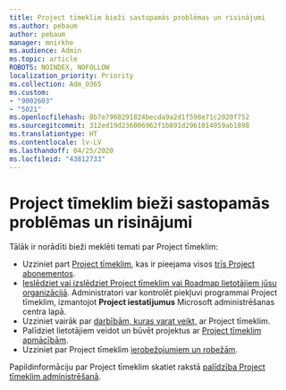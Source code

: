 ```yaml
---
title: Project tīmeklim bieži sastopamās problēmas un risinājumi
ms.author: pebaum
author: pebaum
manager: mnirkhe
ms.audience: Admin
ms.topic: article
ROBOTS: NOINDEX, NOFOLLOW
localization_priority: Priority
ms.collection: Adm_O365
ms.custom:
- "9002603"
- "5021"
ms.openlocfilehash: 8b7e7968291824becda9a2d1f598e71c2020f752
ms.sourcegitcommit: 312ed19d236006962f1b891d2961014959ab1898
ms.translationtype: HT
ms.contentlocale: lv-LV
ms.lasthandoff: 04/25/2020
ms.locfileid: "43812733"
---
```

# <a name="project-for-the-web-common-issues-and-resolutions"></a>Project tīmeklim bieži sastopamās problēmas un risinājumi

Tālāk ir norādīti bieži meklēti temati par Project tīmeklim:

- Uzziniet part [Project tīmeklim](https://support.microsoft.com/lv-LV/office/what-is-project-for-the-web-c19b2421-3c9d-4037-97c6-f66b6e1d2eb5), kas ir pieejama visos [trīs Project abonementos](https://products.office.com/project/compare-microsoft-project-management-software).
- [Ieslēdziet vai izslēdziet Project tīmeklim vai Roadmap lietotājiem jūsu organizācijā](https://docs.microsoft.com/project-for-the-web/turn-project-for-the-web-off). Administratori var kontrolēt piekļuvi programmai Project tīmeklim, izmantojot **Project iestatījumus** Microsoft administrēšanas centra lapā.
- Uzziniet vairāk par [ darbībām, kuras varat veikt,](https://support.office.com/article/what-can-you-do-with-project-for-the-web-b30f5442-be5f-43d2-9072-c95bff778ea1) ar Project tīmeklim.
- Palīdziet lietotājiem veidot un būvēt projektus ar [Project tīmeklim apmācībām](https://support.office.com/article/get-started-with-project-for-the-web-50bf3e29-0f0d-4b7a-9d2c-7c78389b67ad).
- Uzziniet par Project tīmeklim [ierobežojumiem un robežām](https://docs.microsoft.com/project-for-the-web/project-for-the-web-limits-and-boundaries).

Papildinformāciju par Project tīmeklim skatiet rakstā [palīdzība Project tīmeklim administrēšanā](https://docs.microsoft.com/project-for-the-web/projectforweb-admin-home).
